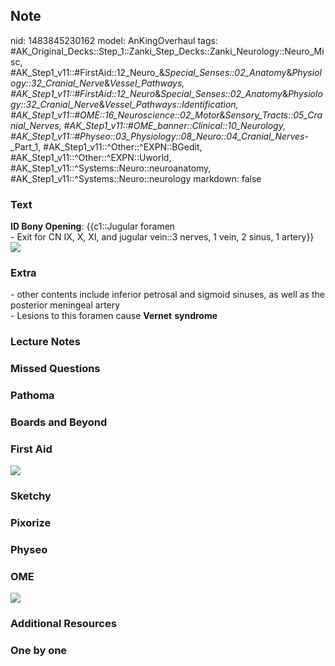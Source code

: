 ## Note
nid: 1483845230162
model: AnKingOverhaul
tags: #AK_Original_Decks::Step_1::Zanki_Step_Decks::Zanki_Neurology::Neuro_Misc, #AK_Step1_v11::#FirstAid::12_Neuro_&_Special_Senses::02_Anatomy_&_Physiology::32_Cranial_Nerve_&_Vessel_Pathways, #AK_Step1_v11::#FirstAid::12_Neuro_&_Special_Senses::02_Anatomy_&_Physiology::32_Cranial_Nerve_&_Vessel_Pathways::Identification, #AK_Step1_v11::#OME::16_Neuroscience::02_Motor_&_Sensory_Tracts::05_Cranial_Nerves, #AK_Step1_v11::#OME_banner::Clinical::10_Neurology, #AK_Step1_v11::#Physeo::03_Physiology::08_Neuro::04_Cranial_Nerves_-_Part_1, #AK_Step1_v11::^Other::^EXPN::BGedit, #AK_Step1_v11::^Other::^EXPN::Uworld, #AK_Step1_v11::^Systems::Neuro::neuroanatomy, #AK_Step1_v11::^Systems::Neuro::neurology
markdown: false

### Text
<div>
  <b>ID Bony Opening</b>: {{c1::Jugular foramen
</div>
<div>
  - Exit for CN IX, X, XI, and jugular vein::3 nerves, 1 vein, 2
  sinus, 1 artery}}
</div>
<div><img src="paste-145659520876923.jpg"></div>

### Extra
<div>
  - other contents include inferior petrosal and sigmoid sinuses,
  as well as the posterior meningeal artery
</div>- Lesions to this foramen cause <b>Vernet</b> <b>syndrome</b>

### Lecture Notes


### Missed Questions


### Pathoma


### Boards and Beyond


### First Aid
<img src="tmpThcP1u.png">

### Sketchy


### Pixorize


### Physeo


### OME
<div class="ome-widget">
  <a href=
  "https://onlinemeded.org/spa/neurology?ref=anki"><img src="_OME_AnkiFlashcards_Topic_5.png"></a>
</div>

### Additional Resources


### One by one

